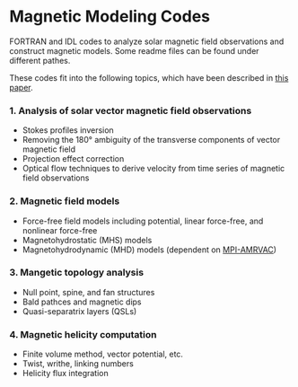 # Magnetic Modeling Codes
FORTRAN and IDL codes to analyze solar magnetic field observations and construct magnetic models.
Some readme files can be found under different pathes.

These codes fit into the following topics, which have been described in [this paper](http://adsabs.harvard.edu/abs/2017ScChE..60.1408G).

### 1. Analysis of solar vector magnetic field observations
- Stokes profiles inversion
- Removing the 180° ambiguity of the transverse components of vector magnetic field
- Projection effect correction
- Optical flow techniques to derive velocity from time series of magnetic field observations

### 2. Magnetic field models
- Force-free field models including potential, linear force-free, and nonlinear force-free
- Magnetohydrostatic (MHS) models
- Magnetohydrodynamic (MHD) models (dependent on [MPI-AMRVAC](https://github.com/amrvac/amrvac))

### 3. Mangetic topology analysis
- Null point, spine, and fan structures
- Bald pathces and magnetic dips
- Quasi-separatrix layers (QSLs)

### 4. Magnetic helicity computation
- Finite volume method, vector potential, etc.
- Twist, writhe, linking numbers
- Helicity flux integration
